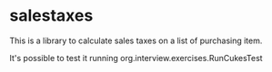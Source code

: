 # salestaxes
This is a library to calculate sales taxes on a list of purchasing item.

It's possible to test it running org.interview.exercises.RunCukesTest

